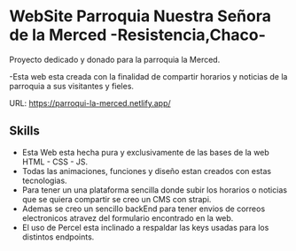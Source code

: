 # WebSite Parroquia Nuestra Señora de la Merced -Resistencia,Chaco-
Proyecto dedicado y donado para la parroquia la Merced.

 -Esta web esta creada con la finalidad de compartir horarios y noticias de la parroquia a sus visitantes y fieles.
 
URL: https://parroqui-la-merced.netlify.app/
 ## Skills
 - Esta Web esta hecha pura y exclusivamente de las bases de la web HTML - CSS - JS.
 - Todas las animaciones, funciones y diseño estan creados con estas tecnologias.
 - Para tener un una plataforma sencilla donde subir los horarios o noticias que se quiera compartir se creo un CMS con strapi.
 - Ademas se creo un sencillo backEnd para tener envios de correos electronicos atravez del formulario encontrado en la web.
 - El uso de Percel esta inclinado a respaldar las keys usadas para los distintos endpoints.
